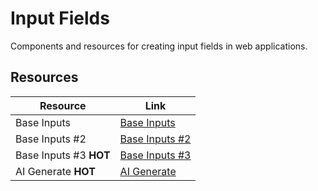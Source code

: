 # Input Fields

Components and resources for creating input fields in web applications.

## Resources

| Resource | Link |
|---|---|
| Base Inputs | [Base Inputs](https://www.edilozi.pro/docs/components/base-inputs) |
| Base Inputs #2 | [Base Inputs #2](https://ui.indie-starter.dev/docs/inputs) |
| Base Inputs #3 **HOT** | [Base Inputs #3](https://uiverse.io/Praashoo7/tame-sloth-39) |
| AI Generate **HOT** | [AI Generate](https://uiverse.io/Cobp/dangerous-dolphin-47) | 